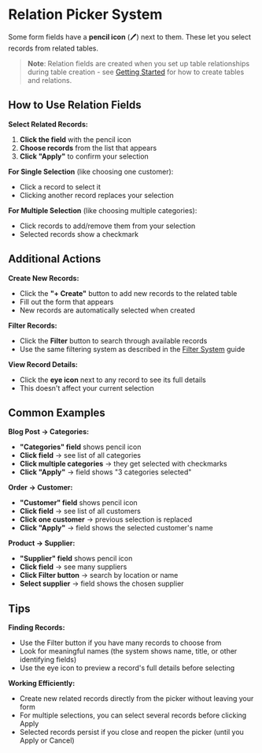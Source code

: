 # Relation Picker System

Some form fields have a **pencil icon** (🖊️) next to them. These let you select records from related tables.

> **Note**: Relation fields are created when you set up table relationships during table creation - see [Getting Started](./getting-started.md) for how to create tables and relations.

## How to Use Relation Fields

**Select Related Records:**
1. **Click the field** with the pencil icon
2. **Choose records** from the list that appears
3. **Click "Apply"** to confirm your selection

**For Single Selection** (like choosing one customer):
- Click a record to select it
- Clicking another record replaces your selection

**For Multiple Selection** (like choosing multiple categories):
- Click records to add/remove them from your selection  
- Selected records show a checkmark

## Additional Actions

**Create New Records:**
- Click the **"+ Create"** button to add new records to the related table
- Fill out the form that appears
- New records are automatically selected when created

**Filter Records:**  
- Click the **Filter** button to search through available records
- Use the same filtering system as described in the [Filter System](./filter-system.md) guide

**View Record Details:**
- Click the **eye icon** next to any record to see its full details
- This doesn't affect your current selection

## Common Examples

**Blog Post → Categories:**
- **"Categories" field** shows pencil icon
- **Click field** → see list of all categories
- **Click multiple categories** → they get selected with checkmarks
- **Click "Apply"** → field shows "3 categories selected"

**Order → Customer:**
- **"Customer" field** shows pencil icon  
- **Click field** → see list of all customers
- **Click one customer** → previous selection is replaced
- **Click "Apply"** → field shows the selected customer's name

**Product → Supplier:**
- **"Supplier" field** shows pencil icon
- **Click field** → see many suppliers
- **Click Filter button** → search by location or name
- **Select supplier** → field shows the chosen supplier

## Tips

**Finding Records:**
- Use the Filter button if you have many records to choose from
- Look for meaningful names (the system shows name, title, or other identifying fields)
- Use the eye icon to preview a record's full details before selecting

**Working Efficiently:**
- Create new related records directly from the picker without leaving your form
- For multiple selections, you can select several records before clicking Apply
- Selected records persist if you close and reopen the picker (until you Apply or Cancel)
